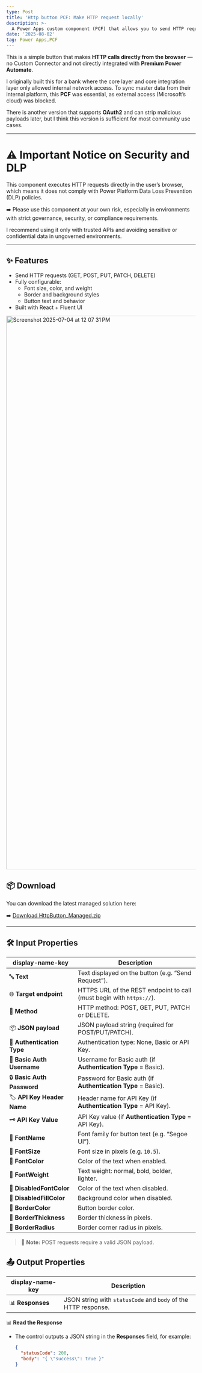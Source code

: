 ```yaml
---
type: Post
title: 'Http button PCF: Make HTTP request locally'
description: >-
  A Power Apps custom component (PCF) that allows you to send HTTP requests from your app locally
date: '2025-08-02'
tag: Power Apps,PCF
---
```

This is a simple button that makes **HTTP calls directly from the browser** — no Custom Connector and not directly integrated with **Premium Power Automate**.

I originally built this for a bank where the core layer and core integration layer only allowed internal network access. To sync master data from their internal platform, this **PCF** was essential, as external access (Microsoft’s cloud) was blocked.

There is another version that supports **OAuth2** and can strip malicious payloads later, but I think this version is sufficient for most community use cases.

---


# ⚠️ Important Notice on Security and DLP

This component executes HTTP requests directly in the user’s browser, which means it does not comply with Power Platform Data Loss Prevention (DLP) policies.

➡️ Please use this component at your own risk, especially in environments with strict governance, security, or compliance requirements.

I recommend using it only with trusted APIs and avoiding sensitive or confidential data in ungoverned environments.

---

## ✨ Features

- Send HTTP requests (GET, POST, PUT, PATCH, DELETE)
- Fully configurable:
  - Font size, color, and weight
  - Border and background styles
  - Button text and behavior
- Built with React + Fluent UI

<img width="1470" alt="Screenshot 2025-07-04 at 12 07 31 PM" src="https://github.com/user-attachments/assets/536be601-d57a-4904-84b6-5c79f283afa4" />


## 📦 Download

You can download the latest managed solution here:

➡️ [Download HttpButton_Managed.zip](https://github.com/TuongDoan/http-button-pcf/releases/download/v1.0.1/HttpButton_Managed.zip)

---

## 🛠️ Input Properties

| display-name-key           | Description                                                                                     |
|----------------------------|-------------------------------------------------------------------------------------------------|
| 🔤 **Text**                | Text displayed on the button (e.g. “Send Request”).                                            |
| 🌐 **Target endpoint**     | HTTPS URL of the REST endpoint to call (must begin with `https://`).                            |
| 📨 **Method**              | HTTP method: POST, GET, PUT, PATCH or DELETE.                                                  |
| 📦 **JSON payload**        | JSON payload string (required for POST/PUT/PATCH).                                             |
| 🔑 **Authentication Type** | Authentication type: None, Basic or API Key.                                                   |
| 👤 **Basic Auth Username** | Username for Basic auth (if **Authentication Type** = Basic).                                   |
| 🔒 **Basic Auth Password** | Password for Basic auth (if **Authentication Type** = Basic).                                   |
| 🏷️ **API Key Header Name** | Header name for API Key (if **Authentication Type** = API Key).                                 |
| 🗝️ **API Key Value**       | API Key value (if **Authentication Type** = API Key).                                           |
| 🎨 **FontName**            | Font family for button text (e.g. “Segoe UI”).                                                 |
| 🎨 **FontSize**            | Font size in pixels (e.g. `10.5`).                                                              |
| 🎨 **FontColor**           | Color of the text when enabled.                                                                |
| 🎨 **FontWeight**          | Text weight: normal, bold, bolder, lighter.                                                    |
| 🎨 **DisabledFontColor**   | Color of the text when disabled.                                                               |
| 🎨 **DisabledFillColor**   | Background color when disabled.                                                                |
| 🎨 **BorderColor**         | Button border color.                                                                           |
| 🎨 **BorderThickness**     | Border thickness in pixels.                                                                    |
| 🎨 **BorderRadius**        | Border corner radius in pixels.                                                                |


> 📌 **Note:** POST requests require a valid JSON payload.


## 📤 Output Properties

| display-name-key | Description                                            |
|------------------|--------------------------------------------------------|
| 📊 **Responses**    | JSON string with `statusCode` and `body` of the HTTP response. |


📊 **Read the Response**  
   - The control outputs a JSON string in the **Responses** field, for example:  
     ```json
     {
       "statusCode": 200,
       "body": "{ \"success\": true }"
     }
     ```  



